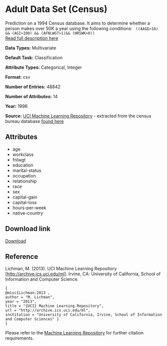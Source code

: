 # Adult Data Set (Census)

Prediction on a 1994 Census database. It aims to determine whether a person makes over 50K a year using the following conditions:
`` ((AAGE>16) && (AGI>100) && (AFNLWGT>1)&& (HRSWK>0))``  
[Read full description here](https://archive.ics.uci.edu/ml/machine-learning-databases/adult/adult.names)

<b>Data Types:</b> Multivariate

<b>Default Task:</b> Classification

<b>Attribute Types:</b> Categorical, Integer

<b>Format:</b> csv

<b>Number of Entries:</b> 48842

<b>Number of Attributes:</b> 14

<b>Year:</b> 1996

<b>Source:</b> [UCI Machine Learning Repository](https://archive.ics.uci.edu/ml/datasets/adult) - extracted from the census bureau database [found here](http://www.census.gov/ftp/pub/DES/www/welcome.html)

## Attributes

- age
- workclass
- fnlwgt
- education
- marital-status
- occupation
- relationship
- race
- sex
- capital-gain
- capital-loss
- hours-per-week
- native-country

## Download link

[Download](https://archive.ics.uci.edu/ml/machine-learning-databases/adult/)

## Reference

Lichman, M. (2013). UCI Machine Learning Repository [http://archive.ics.uci.edu/ml]. Irvine, CA: University of California, School of Information and Computer Science.

 ```
 {
 @misc{Lichman:2013 ,
 author = "M. Lichman",
 year = "2013",
 title = "{UCI} Machine Learning Repository",
 url = "http://archive.ics.uci.edu/ml",
 institution = "University of California, Irvine, School of Information and Computer Sciences" }
 }

```
Please refer to the [Machine Learning Repository](https://archive.ics.uci.edu/ml/citation_policy.html) for further citation requirements.
